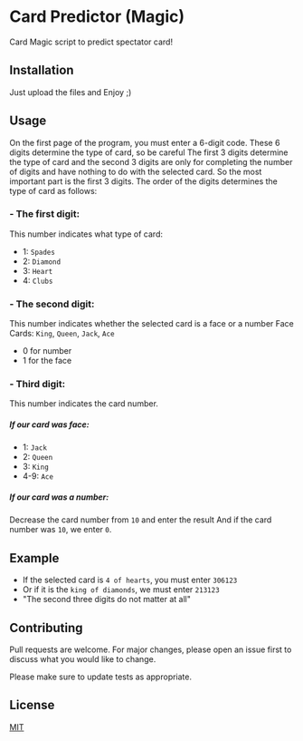 # Card Predictor (Magic)

Card Magic script to predict spectator card!

## Installation

Just upload the files and Enjoy ;)

## Usage

On the first page of the program, you must enter a 6-digit code.
These 6 digits determine the type of card, so be careful
The first 3 digits determine the type of card and the second 3 digits are only for completing the number of digits and have nothing to do with the selected card.
So the most important part is the first 3 digits.
The order of the digits determines the type of card as follows:
### - The first digit:
This number indicates what type of card:
* 1: `Spades`
* 2: `Diamond`
* 3: `Heart`
* 4: `Clubs`
### - The second digit:
This number indicates whether the selected card is a face or a number
Face Cards: `King`, `Queen`, `Jack`, `Ace`
* 0 for number
* 1 for the face
### - Third digit:
This number indicates the card number.
##### If our card was face:
* 1: `Jack`
* 2: `Queen`
* 3: `King`
* 4-9: `Ace`
##### If our card was a number:
Decrease the card number from `10` and enter the result
And if the card number was `10`, we enter `0`.

## Example
* If the selected card is `4 of hearts`, you must enter `306123`
* Or if it is the `king of diamonds`, we must enter `213123`
* "The second three digits do not matter at all"

## Contributing
Pull requests are welcome. For major changes, please open an issue first to discuss what you would like to change.

Please make sure to update tests as appropriate.

## License
[MIT](https://choosealicense.com/licenses/mit/)